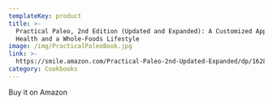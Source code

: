 ```yaml
---
templateKey: product
title: >-
  Practical Paleo, 2nd Edition (Updated and Expanded): A Customized Approach to
  Health and a Whole-Foods Lifestyle
image: /img/PracticalPaleoBook.jpg
link: >-
  https://smile.amazon.com/Practical-Paleo-2nd-Updated-Expanded/dp/1628600004/ref=sr_1_1?keywords=Practical+Paleo%2C+2nd+Edition+%28Updated+and+Expanded%29%3A+A+Customized+Approach+to+Health+and+a+Whole-Foods+Lifestyle&qid=1572124365&sr=8-1
category: Cookbooks
---
```

Buy it on Amazon
